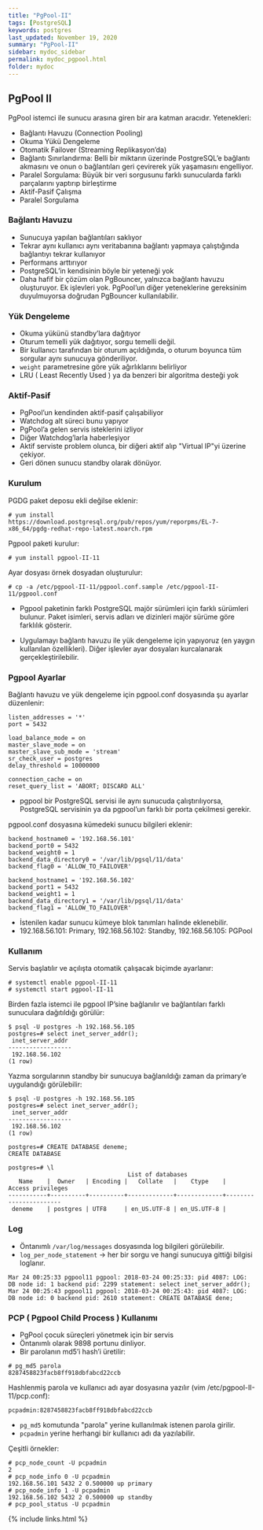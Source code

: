```yaml
---
title: "PgPool-II"
tags: [PostgreSQL]
keywords: postgres
last_updated: November 19, 2020
summary: "PgPool-II"
sidebar: mydoc_sidebar
permalink: mydoc_pgpool.html
folder: mydoc
---
```


## PgPool II

PgPool istemci ile sunucu arasına giren bir ara katman aracıdır. Yetenekleri:

- Bağlantı Havuzu (Connection Pooling)
- Okuma Yükü Dengeleme
- Otomatik Failover (Streaming Replikasyon’da)
- Bağlantı Sınırlandırma: Belli bir miktarın üzerinde PostgreSQL’e bağlantı akmasını ve onun o bağlantıları geri çevirerek yük yaşamasını engelliyor.
- Paralel Sorgulama: Büyük bir veri sorgusunu farklı sunucularda farklı parçalarını yaptırıp birleştirme
- Aktif-Pasif Çalışma
- Paralel Sorgulama

### Bağlantı Havuzu

- Sunucuya yapılan bağlantıları saklıyor
- Tekrar aynı kullanıcı aynı veritabanına bağlantı yapmaya çalıştığında bağlantıyı tekrar kullanıyor
- Performans arttırıyor
- PostgreSQL’in kendisinin böyle bir yeteneği yok
- Daha hafif bir çözüm olan PgBouncer, yalnızca bağlantı havuzu oluşturuyor. Ek işlevleri yok. PgPool’un diğer yeteneklerine gereksinim duyulmuyorsa doğrudan PgBouncer kullanılabilir.

### Yük Dengeleme

- Okuma yükünü standby’lara dağıtıyor
- Oturum temelli yük dağıtıyor, sorgu temelli değil.
- Bir kullanıcı tarafından bir oturum açıldığında, o oturum boyunca tüm sorgular aynı sunucuya gönderiliyor.
- `weight` parametresine göre yük ağırlıklarını belirliyor
- LRU ( Least Recently Used ) ya da benzeri bir algoritma desteği yok

### Aktif-Pasif

- PgPool’un kendinden aktif-pasif çalışabiliyor
- Watchdog alt süreci bunu yapıyor
- PgPool’a gelen servis isteklerini izliyor
- Diğer Watchdog’larla haberleşiyor
- Aktif serviste problem olunca, bir diğeri aktif alıp "Virtual IP"yi üzerine çekiyor.
- Geri dönen sunucu standby olarak dönüyor.

### Kurulum

PGDG paket deposu ekli değilse eklenir:

```text
# yum install https://download.postgresql.org/pub/repos/yum/reporpms/EL-7-x86_64/pgdg-redhat-repo-latest.noarch.rpm
```

Pgpool paketi kurulur:

```text
# yum install pgpool-II-11
```

Ayar dosyası örnek dosyadan oluşturulur:

```text
# cp -a /etc/pgpool-II-11/pgpool.conf.sample /etc/pgpool-II-11/pgpool.conf
```

- Pgpool paketinin farklı PostgreSQL majör sürümleri için farklı sürümleri bulunur. Paket isimleri, servis adları ve dizinleri majör sürüme göre farklılık gösterir.

- Uygulamayı bağlantı havuzu ile yük dengeleme için yapıyoruz (en yaygın kullanılan özellikleri). Diğer işlevler ayar dosyaları kurcalanarak gerçekleştirilebilir.

### Pgpool Ayarlar

Bağlantı havuzu ve yük dengeleme için pgpool.conf dosyasında şu ayarlar düzenlenir:

```text
listen_addresses = '*'
port = 5432

load_balance_mode = on
master_slave_mode = on
master_slave_sub_mode = 'stream'
sr_check_user = postgres
delay_threshold = 10000000

connection_cache = on
reset_query_list = 'ABORT; DISCARD ALL'
```

- pgpool bir PostgreSQL servisi ile aynı sunucuda çalıştırılıyorsa, PostgreSQL servisinin ya da pgpool’un farklı bir porta çekilmesi gerekir.

pgpool.conf dosyasına kümedeki sunucu bilgileri eklenir:

```text
backend_hostname0 = '192.168.56.101'
backend_port0 = 5432
backend_weight0 = 1
backend_data_directory0 = '/var/lib/pgsql/11/data'
backend_flag0 = 'ALLOW_TO_FAILOVER'

backend_hostname1 = '192.168.56.102'
backend_port1 = 5432
backend_weight1 = 1
backend_data_directory1 = '/var/lib/pgsql/11/data'
backend_flag1 = 'ALLOW_TO_FAILOVER'
```

- İstenilen kadar sunucu kümeye blok tanımları halinde eklenebilir.
- 192.168.56.101: Primary, 192.168.56.102: Standby, 192.168.56.105: PGPool

### Kullanım

Servis başlatılır ve açılışta otomatik çalışacak biçimde ayarlanır:

```text
# systemctl enable pgpool-II-11
# systemctl start pgpool-II-11
```

Birden fazla istemci ile pgpool IP’sine bağlanılır ve bağlantıları farklı sunuculara dağıtıldığı görülür:

```text
$ psql -U postgres -h 192.168.56.105
postgres=# select inet_server_addr();
 inet_server_addr
------------------
 192.168.56.102
(1 row)
```

Yazma sorgularının standby bir sunucuya bağlanıldığı zaman da primary’e uygulandığı görülebilir:

```text
$ psql -U postgres -h 192.168.56.105
postgres=# select inet_server_addr();
 inet_server_addr
------------------
 192.168.56.102
(1 row)

postgres=# CREATE DATABASE deneme;
CREATE DATABASE

postgres=# \l
                                  List of databases
   Name    |  Owner   | Encoding |   Collate   |    Ctype    |   Access privileges
-----------+----------+----------+-------------+-------------+-----------------------
 deneme    | postgres | UTF8     | en_US.UTF-8 | en_US.UTF-8 |
```

### Log

- Öntanımlı `/var/log/messages` dosyasında log bilgileri görülebilir.
- `log_per_node_statement` → her bir sorgu ve hangi sunucuya gittiği bilgisi loglanır.

```text
Mar 24 00:25:33 pgpool11 pgpool: 2018-03-24 00:25:33: pid 4087: LOG:  DB node id: 1 backend pid: 2299 statement: select inet_server_addr();
Mar 24 00:25:43 pgpool11 pgpool: 2018-03-24 00:25:43: pid 4087: LOG:  DB node id: 0 backend pid: 2610 statement: CREATE DATABASE dene;
```

### PCP ( Pgpool Child Process ) Kullanımı

- PgPool çocuk süreçleri yönetmek için bir servis
- Öntanımlı olarak 9898 portunu dinliyor.
- Bir parolanın md5’i hash’i üretilir:

```text
# pg_md5 parola
8287458823facb8ff918dbfabcd22ccb
```

Hashlenmiş parola ve kullanıcı adı ayar dosyasına yazılır (vim /etc/pgpool-II-11/pcp.conf):

```text
pcpadmin:8287458823facb8ff918dbfabcd22ccb
```

- `pg_md5` komutunda "parola" yerine kullanılmak istenen parola girilir.
- `pcpadmin` yerine herhangi bir kullanıcı adı da yazılabilir.

Çeşitli örnekler:

```text
# pcp_node_count -U pcpadmin
2
# pcp_node_info 0 -U pcpadmin
192.168.56.101 5432 2 0.500000 up primary
# pcp_node_info 1 -U pcpadmin
192.168.56.102 5432 2 0.500000 up standby
# pcp_pool_status -U pcpadmin
```

{% include links.html %}
